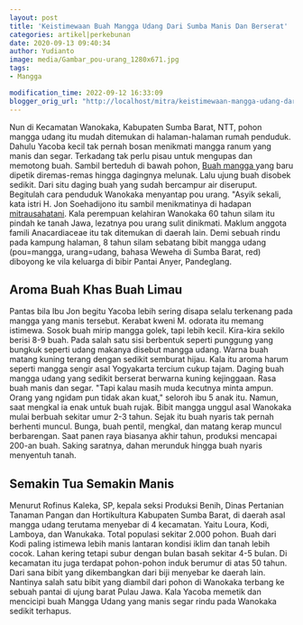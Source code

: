 ```yaml
---
layout: post
title: 'Keistimewaan Buah Mangga Udang Dari Sumba Manis Dan Berserat'
categories: artikel|perkebunan
date: 2020-09-13 09:40:34
author: Yudianto
image: media/Gambar_pou-urang_1280x671.jpg
tags:
- Mangga

modification_time: 2022-09-12 16:33:09
blogger_orig_url: "http://localhost/mitra/keistimewaan-mangga-udang-dari-sumba.html"
---
```


Nun di Kecamatan Wanokaka, Kabupaten Sumba Barat, NTT, pohon mangga udang itu
mudah ditemukan di halaman-halaman rumah penduduk. Dahulu Yacoba kecil tak
pernah bosan menikmati mangga ranum yang manis dan segar. Terkadang tak perlu
pisau untuk mengupas dan memotong buah. Sambil berteduh di bawah pohon, [Buah
mangga ](http://127.0.0.1/mitra/topik/mangga)yang baru dipetik diremas-remas
hingga dagingnya melunak. Lalu ujung buah disobek sedikit. Dari situ daging
buah yang sudah bercampur air diseruput. Begitulah cara penduduk Wanokaka
menyantap pou urang. "Asyik sekali, kata istri H. Jon Soehadijono itu sambil
menikmatinya di hadapan [mitrausahatani](http://127.0.0.1/mitra). Kala
perempuan kelahiran Wanokaka 60 tahun silam itu pindah ke tanah Jawa, lezatnya
pou urang sulit dinikmati. Maklum anggota famili Anacardiaceae itu tak
ditemukan di daerah lain. Demi sebuah rindu pada kampung halaman, 8 tahun
silam sebatang bibit mangga udang (pou=mangga, urang=udang, bahasa Weweha di
Sumba Barat, red) diboyong ke vila keluarga di bibir Pantai Anyer, Pandeglang.

## Aroma Buah Khas Buah Limau

Pantas bila Ibu Jon begitu Yacoba lebih sering disapa selalu terkenang pada
mangga yang manis tersebut. Kerabat kweni M. odorata itu memang istimewa.
Sosok buah mirip mangga golek, tapi lebih kecil. Kira-kira sekilo berisi 8-9
buah. Pada salah satu sisi berbentuk seperti punggung yang bungkuk seperti
udang makanya disebut mangga udang. Warna buah matang kuning terang dengan
sedikit semburat hijau. Kala itu aroma harum seperti mangga sengir asal
Yogyakarta tercium cukup tajam. Daging buah mangga udang yang sedikit berserat
berwarna kuning kejinggaan. Rasa buah manis dan segar. "Tapi kalau masih muda
kecutnya minta ampun. Orang yang ngidam pun tidak akan kuat," seloroh ibu 5
anak itu. Namun, saat mengkal ia enak untuk buah rujak. Bibit mangga unggul
asal Wanokaka mulai berbuah sekitar umur 2-3 tahun. Sejak itu buah nyaris tak
pernah berhenti muncul. Bunga, buah pentil, mengkal, dan matang kerap muncul
berbarengan. Saat panen raya biasanya akhir tahun, produksi mencapai 200-an
buah. Saking saratnya, dahan merunduk hingga buah nyaris menyentuh tanah.

## Semakin Tua Semakin Manis

Menurut Rofinus Kaleka, SP, kepala seksi Produksi Benih, Dinas Pertanian
Tanaman Pangan dan Hortikultura Kabupaten Sumba Barat, di daerah asal mangga
udang terutama menyebar di 4 kecamatan. Yaitu Loura, Kodi, Lamboya, dan
Wanukaka. Total populasi sekitar 2.000 pohon. Buah dari Kodi paling istimewa
lebih manis lantaran kondisi iklim dan tanah lebih cocok. Lahan kering tetapi
subur dengan bulan basah sekitar 4-5 bulan. Di kecamatan itu juga terdapat
pohon-pohon induk berumur di atas 50 tahun. Dari sana bibit yang dikembangkan
dari biji menyebar ke daerah lain. Nantinya salah satu bibit yang diambil dari
pohon di Wanokaka terbang ke sebuah pantai di ujung barat Pulau Jawa. Kala
Yacoba memetik dan mencicipi buah Mangga Udang yang manis segar rindu pada
Wanokaka sedikit terhapus.


